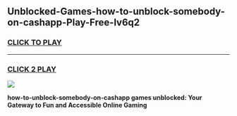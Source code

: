 
## Unblocked-Games-how-to-unblock-somebody-on-cashapp-Play-Free-lv6q2
<h3>
<a href="https://premium76.site?title=how-to-unblock-somebody-on-cashapp&ref=21A">CLICK TO PLAY</a></h3>
<hr>

<h3>
<a href="https://premium76.site?title=how-to-unblock-somebody-on-cashapp&ref=21A">CLICK 2 PLAY</a>
  
</h3>

<a href="https://premium76.site?title=how-to-unblock-somebody-on-cashapp&ref=21A"><img src="https://clearcache.store/games.png"></a>


**how-to-unblock-somebody-on-cashapp games unblocked: Your Gateway to Fun and Accessible Online Gaming**
